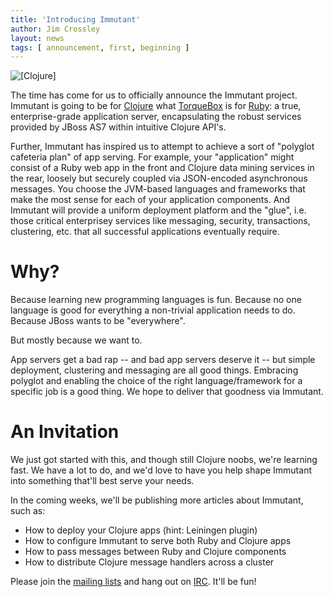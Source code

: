 ```yaml
---
title: 'Introducing Immutant'
author: Jim Crossley
layout: news
tags: [ announcement, first, beginning ]
---
```


<img src="http://clojure.org/file/view/clojure-icon.gif" alt="[Clojure]" class="alignright"/>

The time has come for us to officially announce the Immutant
project. Immutant is going to be for [Clojure] what [TorqueBox] is for
[Ruby][Ruby]: a true, enterprise-grade application server, encapsulating the
robust services provided by JBoss AS7 within intuitive Clojure API's.

Further, Immutant has inspired us to attempt to achieve a sort of
"polyglot cafeteria plan" of app serving. For example, your
"application" might consist of a Ruby web app in the front and Clojure
data mining services in the rear, loosely but securely coupled via
JSON-encoded asynchronous messages. You choose the JVM-based languages
and frameworks that make the most sense for each of your application
components. And Immutant will provide a uniform deployment platform
and the "glue", i.e. those critical enterprisey services like
messaging, security, transactions, clustering, etc. that all
successful applications eventually require.

# Why?

Because learning new programming languages is fun. Because no one
language is good for everything a non-trivial application needs to
do. Because JBoss wants to be "everywhere".

But mostly because we want to.

App servers get a bad rap -- and bad app servers deserve it -- but
simple deployment, clustering and messaging are all good
things. Embracing polyglot and enabling the choice of the right
language/framework for a specific job is a good thing. We hope to
deliver that goodness via Immutant.

# An Invitation

We just got started with this, and though still Clojure noobs, we're
learning fast. We have a lot to do, and we'd love to have you help
shape Immutant into something that'll best serve your needs.

In the coming weeks, we'll be publishing more articles about Immutant,
such as:

 - How to deploy your Clojure apps (hint: Leiningen plugin)
 - How to configure Immutant to serve both Ruby and Clojure apps
 - How to pass messages between Ruby and Clojure components
 - How to distribute Clojure message handlers across a cluster

Please join the [mailing lists] and hang out on [IRC]. It'll be fun!

[Clojure]: http://clojure.org/
[TorqueBox]: http://torquebox.org/
[Ruby]: http://jruby.org/
[mailing lists]: /community/mailing_lists/
[IRC]: /community#irc
